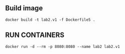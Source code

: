 ## Build image
```
docker build -t lab2.v1 -f Dockerfile5 .
```
## RUN CONTAINERS
```
docker run -d --rm -p 8080:8080 --name lab2 lab2.v1  
```
